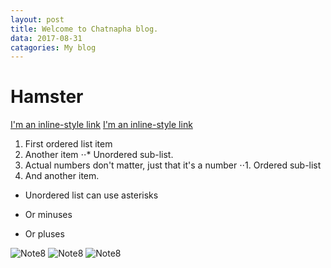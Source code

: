 ```yaml
---
layout: post
title: Welcome to Chatnapha blog.
data: 2017-08-31
catagories: My blog
---
```


# Hamster

[I'm an inline-style link](https://http//blog.Hamster.com)
[I'm an inline-style link](https://http//pet.kapook.com/view92160.html)
1. First ordered list item
2. Another item
⋅⋅* Unordered sub-list. 
1. Actual numbers don't matter, just that it's a number
⋅⋅1. Ordered sub-list
4. And another item.
* Unordered list can use asterisks
- Or minuses
+ Or pluses

![Note8](http://image.dek-d.com/25/2988880/109721362)
![Note8](https://img.kapook.com/u/2015/pree/pet11/q2_17.jpg)
![Note8](http://i.kapook.com/photofolder/pet7/Hamster-070211-08.jpg)
